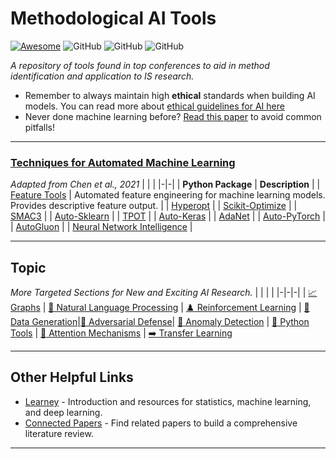 # Methodological AI Tools

[![Awesome](https://cdn.rawgit.com/sindresorhus/awesome/d7305f38d29fed78fa85652e3a63e154dd8e8829/media/badge.svg)](https://github.com/sindresorhus/awesome)
![GitHub](https://img.shields.io/github/last-commit/BenAmpel/MethodologicalTools)
![GitHub](https://img.shields.io/github/followers/BenAmpel?style=plastic)
![GitHub](https://img.shields.io/github/stars/BenAmpel/MethodologicalTools?style=social)

*A repository of tools found in top conferences to aid in method identification and application to IS research.*

- Remember to always maintain high **ethical** standards when building AI models. You can read more about [ethical guidelines for AI here](https://github.com/EthicalML/awesome-artificial-intelligence-guidelines)
- Never done machine learning before? [Read this paper](https://arxiv.org/abs/2108.02497) to avoid common pitfalls!

---

### [Techniques for Automated Machine Learning](https://dl.acm.org/doi/pdf/10.1145/3447556.3447567)
*Adapted from Chen et al., 2021*
| | |
|-|-|
| **Python Package** |  **Description** |
| [Feature Tools](https://github.com/Featuretools/featuretools) | Automated feature engineering for machine learning models. Provides descriptive feature output. |
| [Hyperopt](https://github.com/hyperopt/hyperopt) |
| [Scikit-Optimize](https://github.com/scikit-optimize/scikit-optimize) |
| [SMAC3](https://github.com/scikit-optimize/scikit-optimize) |
| [Auto-Sklearn](https://github.com/automl/auto-sklearn) |
| [TPOT](https://github.com/EpistasisLab/tpot) |
| [Auto-Keras](https://github.com/keras-team/autokeras) |
| [AdaNet](https://github.com/tensorflow/adanet) |
| [Auto-PyTorch](https://github.com/automl/Auto-PyTorch) |
| [AutoGluon](https://autogluon.mxnet.io) | 
| [Neural Network Intelligence](https://github.com/microsoft/nni) |

---

## Topic
*More Targeted Sections for New and Exciting AI Research.*
| | | |
|-|-|-|
| [:chart_with_upwards_trend: Graphs](Graphs) | [📜 Natural Language Processing](NaturalLanguageProcessing) | [:chess_pawn: Reinforcement Learning](ReinforcementLearning)
| [💪 Data Generation](DataGeneration)|[🤖 Adversarial Defense](AdversarialDefense)| [:red_circle: Anomaly Detection](AnomalyDetection)
| [:snake: Python Tools](PythonTools) | [:high_brightness: Attention Mechanisms](https://github.com/xmu-xiaoma666/External-Attention-pytorch) | [:arrow_right: Transfer Learning](https://github.com/jindongwang/transferlearning)

---

## Other Helpful Links
* [Learney](https://app.learney.me) - Introduction and resources for statistics, machine learning, and deep learning.
* [Connected Papers](https://www.connectedpapers.com/) - Find related papers to build a comprehensive literature review. 

---
